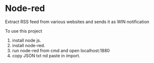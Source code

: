 # Node-red
Extract RSS feed from various websites and sends it as WIN notification

To use this project 
1. install node js.
2. install node-red.
3. run node-red from cmd and open localhost:1880
4. copy JSON txt nd paste in import.
